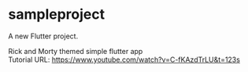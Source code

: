 # sampleproject

A new Flutter project.

Rick and Morty themed simple flutter app  
Tutorial URL: https://www.youtube.com/watch?v=C-fKAzdTrLU&t=123s  
